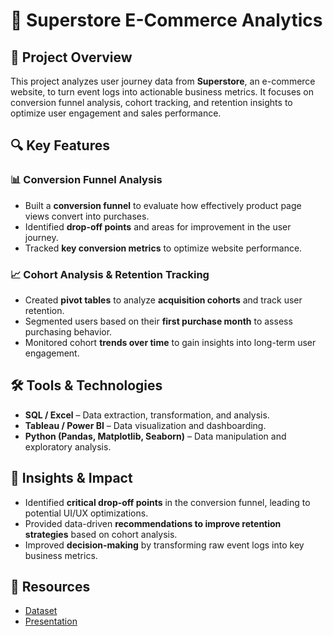 # 🛒 Superstore E-Commerce Analytics

## 📌 Project Overview  
This project analyzes user journey data from **Superstore**, an e-commerce website, to turn event logs into actionable business metrics. It focuses on conversion funnel analysis, cohort tracking, and retention insights to optimize user engagement and sales performance.  

## 🔍 Key Features  

### 📊 Conversion Funnel Analysis  
- Built a **conversion funnel** to evaluate how effectively product page views convert into purchases.  
- Identified **drop-off points** and areas for improvement in the user journey.  
- Tracked **key conversion metrics** to optimize website performance.  

### 📈 Cohort Analysis & Retention Tracking  
- Created **pivot tables** to analyze **acquisition cohorts** and track user retention.  
- Segmented users based on their **first purchase month** to assess purchasing behavior.  
- Monitored cohort **trends over time** to gain insights into long-term user engagement.  

## 🛠️ Tools & Technologies  
- **SQL / Excel** – Data extraction, transformation, and analysis.  
- **Tableau / Power BI** – Data visualization and dashboarding.  
- **Python (Pandas, Matplotlib, Seaborn)** – Data manipulation and exploratory analysis.  

## 📌 Insights & Impact  
- Identified **critical drop-off points** in the conversion funnel, leading to potential UI/UX optimizations.  
- Provided data-driven **recommendations to improve retention strategies** based on cohort analysis.  
- Improved **decision-making** by transforming raw event logs into key business metrics.

## 📎 Resources
- [Dataset](https://docs.google.com/spreadsheets/d/1A8uOt9E3KpxPsZmdgkvZ03i1CsRH4cbse2x101XgshQ/edit?gid=172394187#gid=172394187)
- [Presentation](https://docs.google.com/spreadsheets/d/1gmWwvwRrPjZWOFeshtzN91tcmEL5QGw2ztFmj63xUyI/edit?gid=38637670#gid=38637670)

